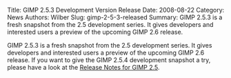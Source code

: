 Title: GIMP 2.5.3 Development Version Release
Date: 2008-08-22
Category: News
Authors: Wilber
Slug: gimp-2-5-3-released
Summary: GIMP 2.5.3 is a fresh snapshot from the 2.5 development series. It gives developers and interested users a preview of the upcoming GIMP 2.6 release.

GIMP 2.5.3 is a fresh snapshot from the 2.5 development series. It gives developers and interested users a preview of the upcoming GIMP 2.6 release. If you want to give the GIMP 2.5.4 development snapshot a try, please have a look at the [Release Notes for GIMP 2.5](http://gimp.org/release-notes/gimp-2.5.html).